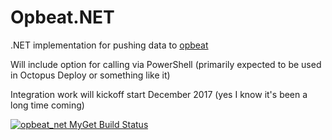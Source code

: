 # Opbeat.NET
.NET implementation for pushing data to [opbeat](https://opbeat.com/)

Will include option for calling via PowerShell (primarily expected to be used in Octopus Deploy or something like it)

Integration work will kickoff start December 2017 (yes I know it's been a long time coming)

[![opbeat_net MyGet Build Status](https://www.myget.org/BuildSource/Badge/opbeat_net?identifier=2e50906b-607f-4039-923b-4b01462f9384)](https://www.myget.org/)
